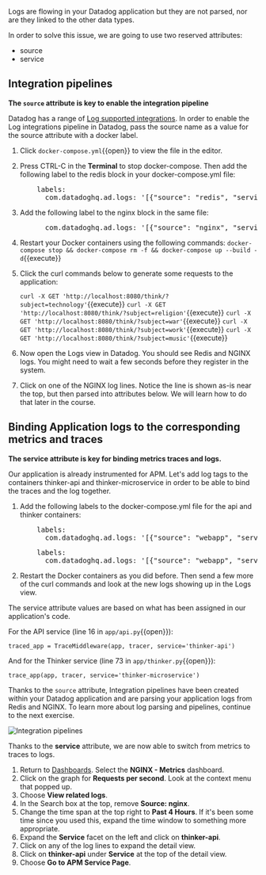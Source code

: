 Logs are flowing in your Datadog application but they are not parsed, nor are they linked to the other data types.

In order to solve this issue, we are going to use two reserved attributes:

* source
* service

## Integration pipelines

**The `source` attribute is key to enable the integration pipeline**

Datadog has a range of <a href="https://docs.datadoghq.com/integrations/#cat-log-collection" target="_blank">Log supported integrations</a>. In order to enable the Log integrations pipeline in Datadog, pass the source name as a value for the source attribute with a docker label.

1. Click `docker-compose.yml`{{open}} to view the file in the editor.

2. Press CTRL-C in the **Terminal** to stop docker-compose. Then add the following label to the redis block in your docker-compose.yml file:

    <pre class="file" data-filename="docker-compose.yml" data-target="insert" data-marker="# insert redis labels here">
       labels:
         com.datadoghq.ad.logs: '[{"source": "redis", "service": "redis"}]'</pre>

3. Add the following label to the nginx block in the same file:

    <pre class="file" data-filename="docker-compose.yml" data-target="insert" data-marker="# insert nginx labels here">
         com.datadoghq.ad.logs: '[{"source": "nginx", "service": "nginx"}]'</pre>

3. Restart your Docker containers using the following commands:
   `docker-compose stop && docker-compose rm -f && docker-compose up --build -d`{{execute}}

4. Click the curl commands below to generate some requests to the application: 
   
    `curl -X GET 'http://localhost:8080/think/?subject=technology'`{{execute}}
    `curl -X GET 'http://localhost:8080/think/?subject=religion'`{{execute}}
    `curl -X GET 'http://localhost:8080/think/?subject=war'`{{execute}}
    `curl -X GET 'http://localhost:8080/think/?subject=work'`{{execute}}
    `curl -X GET 'http://localhost:8080/think/?subject=music'`{{execute}}

5. Now open the Logs view in Datadog. You should see Redis and NGINX logs. You might need to wait a few seconds before they register in the system.

6. Click on one of the NGINX log lines. Notice the line is shown as-is near the top, but then parsed into attributes below. We will learn how to do that later in the course.


## Binding Application logs to the corresponding metrics and traces

**The service attribute is key for binding metrics traces and logs.**

Our application is already instrumented for APM. Let's add log tags to the containers thinker-api and thinker-microservice in order to be able to bind the traces and the log together.

1. Add the following labels to the docker-compose.yml file for the api and thinker containers:

    <pre class="file" data-filename="docker-compose.yml" data-target="insert" data-marker="# insert api labels here">
       labels:
         com.datadoghq.ad.logs: '[{"source": "webapp", "service": "thinker-api"}]'</pre>

    <pre class="file" data-filename="docker-compose.yml" data-target="insert" data-marker="# insert thinker labels here">
       labels:
         com.datadoghq.ad.logs: '[{"source": "webapp", "service": "thinker-microservice"}]'</pre>

2. Restart the Docker containers as you did before. Then send a few more of the curl commands and look at the new logs showing up in the Logs view.

The service attribute values are based on what has been assigned in our application's code.

For the API service (line 16 in `app/api.py`{{open}}):
 
<pre><code>traced_app = TraceMiddleware(app, tracer, service='thinker-api')</code></pre>

And for the Thinker service (line 73 in `app/thinker.py`{{open}}):

<pre><code>trace_app(app, tracer, service='thinker-microservice')</code></pre>

Thanks to the `source` attribute, Integration pipelines have been created within your Datadog application and are parsing your application logs from Redis and NGINX. To learn more about log parsing and pipelines, continue to the next exercise.

![Integration pipelines](getstarted/assets/integration_pipelines.png)

Thanks to the **service** attribute, we are now able to switch from metrics to traces to logs.

1. Return to <a href="https://app.datadoghq.com/dashboard/lists" target="_datadog">Dashboards</a>. Select the **NGINX - Metrics** dashboard.
1. Click on the graph for **Requests per second**. Look at the context menu that popped up.
1. Choose **View related logs**.
1. In the Search box at the top, remove **Source: nginx**.
1. Change the time span at the top right to **Past 4 Hours**. If it's been some time since you used this, expand the time window to something more appropriate.
1. Expand the **Service** facet on the left and click on **thinker-api**.
1. Click on any of the log lines to expand the detail view.
1. Click on **thinker-api** under **Service** at the top of the detail view.
1. Choose **Go to APM Service Page**.
